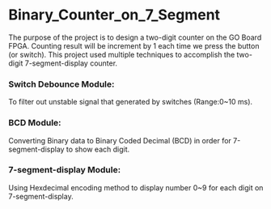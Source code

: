 # Binary_Counter_on_7_Segment
The purpose of the project is to design a two-digit counter on the GO Board FPGA. Counting result will be increment by 1 each time we press the button (or switch).
This project used multiple techniques to accomplish the two-digit 7-segment-display counter.

### Switch Debounce Module: 
To filter out unstable signal that generated by switches (Range:0~10 ms).

### BCD Module: 
Converting Binary data to Binary Coded Decimal (BCD) in order for 7-segment-display to show each digit.

### 7-segment-display Module: 
Using Hexdecimal encoding method to display number 0~9 for each digit on 7-segment-display.

